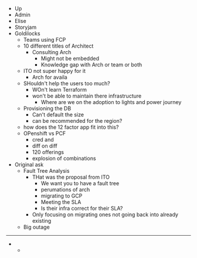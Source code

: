 - Up
- Admin
- Elise
- Storyjam
- Goldilocks
	- Teams using FCP
	- 10 different titles of Architect
		- Consulting Arch
			- Might not be embedded
			- Knowledge gap with Arch or team or both
	- ITO not super happy for it
		- Arch for availa
	- SHouldn't help the users too much?
		- WOn't learn Terraform
		- won't be able to maintain there infrastructure
			- Where are we on the adoption to lights and power journey
	- Provisioning the DB
		- Can't default the size
		- can be recommended for the region?
	- how does the 12 factor app fit into this?
	- OPenshift vs PCF
		- cred and
		- diff on diff
		- 120 offerings
		- explosion of combinations
- Original ask
	- Fault Tree Analysis
		- THat was the proposal from ITO
			- We want you to have a fault tree
			- perumations of arch
			- migrating to GCP
			- Meeting the SLA
			- Is their infra correct for their SLA?
		- Only focusing on migrating ones not going back into already existing
	- Big outage
- ---
-
	-